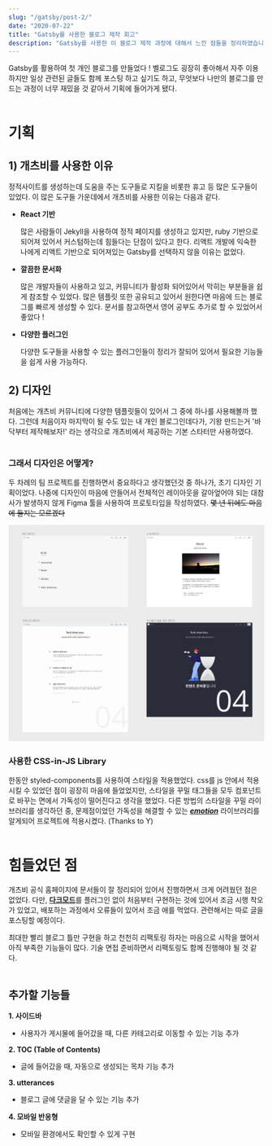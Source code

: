 ```yaml
---
slug: "/gatsby/post-2/"
date: "2020-07-22"
title: "Gatsby를 사용한 블로그 제작 회고"
description: "Gatsby를 사용한 이 블로그 제작 과정에 대해서 느낀 점들을 정리하였습니다."
---
```


Gatsby를 활용하여 첫 개인 블로그를 만들었다 ! 벨로그도 굉장히 좋아해서 자주 이용하지만 일상 관련된 글들도 함께 포스팅 하고 싶기도 하고, 무엇보다 나만의 블로그를 만드는 과정이 너무 재밌을 것 같아서 기획에 들어가게 됐다.
<br></br>
# 기획

## 1) 개츠비를 사용한 이유

정적사이트를 생성하는데 도움을 주는 도구들로 지킬을 비롯한 휴고 등 많은 도구들이 있었다.
이 많은 도구들 가운데에서 개츠비를 사용한 이유는 다음과 같다.

- **React 기반**

  많은 사람들이 Jekyll을 사용하여 정적 페이지를 생성하고 있지만, ruby 기반으로 되어져 있어서 커스텀하는데 힘들다는 단점이 있다고 한다.
  리액트 개발에 익숙한 나에게 리액트 기반으로 되어져있는 Gatsby를 선택하지 않을 이유는 없었다.

- **깔끔한 문서화**

  많은 개발자들이 사용하고 있고, 커뮤니티가 활성화 되어있어서 막히는 부분들을 쉽게 참조할 수 있었다. 많은 템플릿 또한 공유되고 있어서 원한다면 마음에 드는 블로그를 빠르게 생성할 수 있다. 문서를 참고하면서 영어 공부도 추가로 할 수 있었어서 좋았다 !

- **다양한 플러그인**

  다양한 도구들을 사용할 수 있는 플러그인들이 정리가 잘되어 있어서 필요한 기능들을 쉽게 사용 가능하다.

## 2) 디자인

처음에는 개츠비 커뮤니티에 다양한 템플릿들이 있어서 그 중에 하나를 사용해볼까 했다. 그런데 처음이자 마지막이 될 수도 있는 내 개인 블로그인데다가, 기왕 만드는거 '바닥부터 제작해보자!' 라는 생각으로 개츠비에서 제공하는 기본 스타터만 사용하였다.<br></br>

### 그래서 디자인은 어떻게?

두 차례의 팀 프로젝트를 진행하면서 중요하다고 생각했던것 중 하나가, 초기 디자인 기획이었다.
나중에 디자인이 마음에 안들어서 전체적인 레이아웃을 갈아엎어야 되는 대참사가 발생하지 않게 Figma 툴을 사용하여 프로토타입을 작성하였다. ~~몇 년 뒤에도 마음에 들지는 모르겠다~~

![figma](./images/figma.png "#margin=2rem 0rem 3rem 0rem;")

### 사용한 CSS-in-JS Library

한동안 styled-components를 사용하여 스타일을 적용했었다. css를 js 안에서 적용시킬 수 있었던 점이 굉장히 마음에 들었었지만, 스타일을 꾸밀 태그들을 모두 컴포넌트로 바꾸는 면에서 가독성이 떨어진다고 생각을 했었다. 다른 방법의 스타일을 꾸밀 라이브러리를 생각하던 중, 문제점이었던 가독성을 해결할 수 있는 <u>**_emotion_**</u> 라이브러리를 알게되어 프로젝트에 적용시켰다. (Thanks to Y)
<br></br>

# 힘들었던 점
개츠비 공식 홈페이지에 문서들이 잘 정리되어 있어서 진행하면서 크게 어려웠던 점은 없었다. 다만, <u>**다크모드**</u>를 플러그인 없이 처음부터 구현하는 것에 있어서 조금 시행 착오가 있었고, 배포하는 과정에서 오류들이 있어서 조금 애를 먹었다. 관련해서는 따로 글을 포스팅할 예정이다.

최대한 빨리 블로그 틀만 구현을 하고 천천히 리팩토링 하자는 마음으로 시작을 했어서 아직 부족한 기능들이 많다. 기술 면접 준비하면서 리팩토링도 함께 진행해야 될 것 같다.
<br></br>

## 추가할 기능들
**1. 사이드바**
- 사용자가 게시물에 들어갔을 때, 다른 카테고리로 이동할 수 있는 기능 추가

**2. TOC (Table of Contents)**
- 글에 들어갔을 때, 자동으로 생성되는 목차 기능 추가

**3. utterances**
- 블로그 글에 댓글을 달 수 있는 기능 추가

**4. 모바일 반응형**
- 모바일 환경에서도 확인할 수 있게 구현



